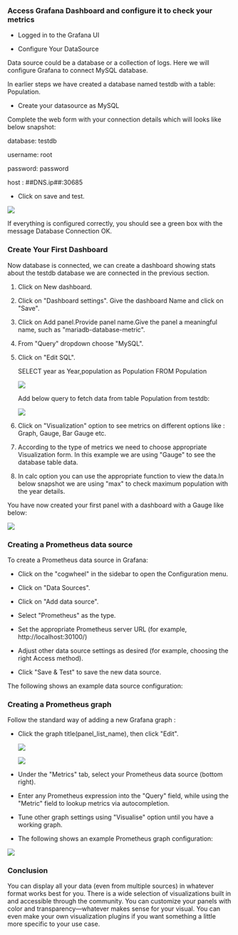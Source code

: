 
### Access Grafana Dashboard and configure it to check your metrics

- Logged in to the Grafana UI 

- Configure Your DataSource

Data source could be a database or a collection of logs. 
Here we will configure Grafana to connect MySQL database.

In earlier steps we have created a database named testdb with a table: Population.

- Create your datasource as MySQL

 Complete the web form with your connection details which will looks like below snapshot:
 
 database: testdb
 
 username: root
 
 password: password
 
 host : ##DNS.ip##:30685 

- Click on save and test. 

 ![](_images/mysql-datasource-connection.PNG)

If everything is configured correctly, you should see a green box with the message Database Connection OK.



### Create Your First Dashboard

Now database is connected, we can create a dashboard showing stats about the testdb database we are connected in the previous section.

1. Click on New dashboard.

2. Click on "Dashboard settings". Give the dashboard Name and click on "Save".

3. Click on Add panel.Provide panel name.Give the panel a meaningful name, such as "mariadb-database-metric". 

4. From "Query" dropdown choose "MySQL".

5. Click on "Edit SQL".
   
   SELECT
     year as Year,population as Population
   FROM Population

   ![](_images/edit-sql.png)
   
   Add below query to fetch data from table Population from testdb:
   
   ![](_images/query-db-to-get-metrics.png)

6. Click on "Visualization" option to see metrics on different options like : Graph, Gauge, Bar Gauge etc.

7. According to the type of metrics we need to choose appropriate Visualization form. In this example we are using "Gauge" to see the database table data.

8. In calc option you can use the appropriate function to view the data.In below snapshot we are using "max" to check maximum population with the year details.

You have now created your first panel with a dashboard with a Gauge like below:


![](_images/mariadb-gauge-db-metrics-max-population.png)



### Creating a Prometheus data source

To create a Prometheus data source in Grafana:

- Click on the "cogwheel" in the sidebar to open the Configuration menu.

- Click on "Data Sources".

- Click on "Add data source".

- Select "Prometheus" as the type.

- Set the appropriate Prometheus server URL (for example, http://localhost:30100/)

-  Adjust other data source settings as desired (for example, choosing the right Access method).

- Click "Save & Test" to save the new data source.
  
The following shows an example data source configuration:




###  Creating a Prometheus graph

Follow the standard way of adding a new Grafana graph :

-  Click the graph title(panel_list_name), then click "Edit".

   
   ![](_images/Dashboard-name-setting.png)
   
   
   ![](_images/panel_list_name.png)

- Under the "Metrics" tab, select your Prometheus data source (bottom right).


- Enter any Prometheus expression into the "Query" field, while using the "Metric" field to lookup metrics via autocompletion.


- Tune other graph settings using "Visualise" option until you have a working graph.


- The following shows an example Prometheus graph configuration:

![](_images/metric-for-global-status-commands-total.png)


### Conclusion 
You can display all your data (even from multiple sources) in whatever format works best for you. There is a wide selection of visualizations built in and accessible through the community. You can customize your panels with color and transparency—whatever makes sense for your visual. You can even make your own visualization plugins if you want something a little more specific to your use case.

